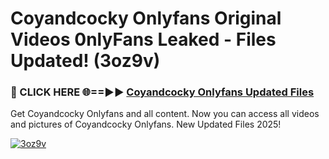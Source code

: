 # Coyandcocky Onlyfans Original Videos 0nlyFans Leaked - Files Updated! (3oz9v)

<h3>🔴 CLICK HERE 🌐==►► <a href="https://tinyurl.com/ehrbuxhb" rel="nofollow">Coyandcocky Onlyfans Updated Files</a></h3>

Get Coyandcocky Onlyfans and all content. Now you can access all videos and pictures of Coyandcocky Onlyfans. New Updated Files 2025!

[![3oz9v](https://i.imgur.com/lVYEuWS.gif)](https://tinyurl.com/ehrbuxhb)
